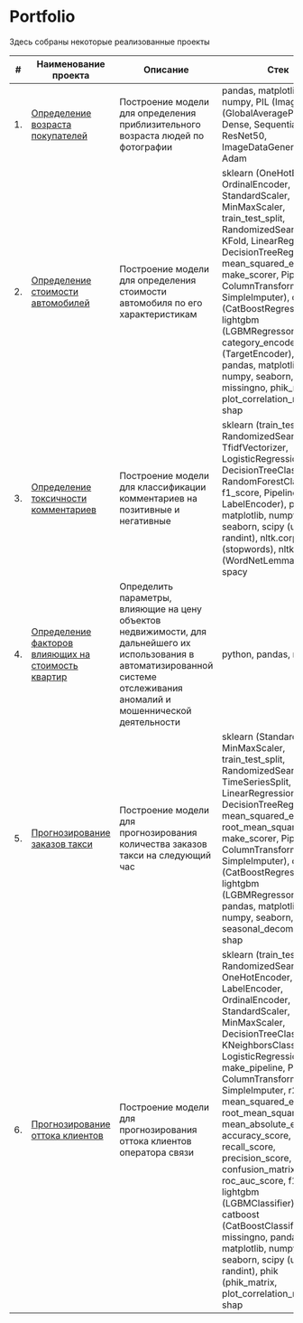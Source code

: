 # Portfolio

Здесь собраны некоторые реализованные проекты

| #    | Наименование проекта                | Описание                                                     | Стек                                                         |
| ---- | ------------------------------------------------------------ | ------------------------------------------------------------ | ------------------------------------------------------------ |
| 1.   | [Определение возраста покупателей ](https://github.com/KlimovAndrey88/Practicum_projects/tree/main/Определение%20возраста%20покупателей) | Построение модели для определения приблизительного возраста людей по фотографии | pandas, matplotlib, numpy, PIL (Image), keras (GlobalAveragePooling2D, Dense, Sequential, ResNet50, ImageDataGenerator, Adam      |
| 2.   | [Определение стоимости автомобилей](https://github.com/KlimovAndrey88/Practicum_projects/tree/main/Определение%20стоимости%20автомобиля) | Построение модели для определения стоимости автомобиля по его характеристикам | sklearn (OneHotEncoder, OrdinalEncoder, StandardScaler,  MinMaxScaler, train_test_split, RandomizedSearchCV, KFold, LinearRegression, DecisionTreeRegressor, mean_squared_error, make_scorer, Pipeline, ColumnTransformer, SimpleImputer), catboost (CatBoostRegressor), lightgbm (LGBMRegressor), category_encoders (TargetEncoder), math, pandas, matplotlib, numpy, seaborn, scipy, missingno, phik_matrix, plot_correlation_matrix, shap |
| 3.   | [Определение токсичности комментариев](https://github.com/KlimovAndrey88/Practicum_projects/tree/main/Определение%20токсичности%20комментариев) | Построение модели для классификации комментариев на позитивные и негативные | sklearn (train_test_split, RandomizedSearchCV, TfidfVectorizer, LogisticRegression, DecisionTreeClassifier, RandomForestClassifier, f1_score, Pipeline, LabelEncoder), pandas, matplotlib, numpy, seaborn, scipy (uniform, randint), nltk.corpus (stopwords), nltk.stem (WordNetLemmatizer), spacy |
| 4.   | [Определение факторов влияющих на стоимость квартир](https://github.com/KlimovAndrey88/Practicum_projects/tree/main/Определение%20факторов%20влияющих%20на%20стоимость%20квартир) | Определить параметры, влияющие на цену объектов недвижимости, для дальнейшего их использования в автоматизированной системе отслеживания аномалий и мошеннической деятельности | python, pandas, numpy |
| 5.   | [Прогнозирование заказов такси](https://github.com/KlimovAndrey88/Practicum_projects/tree/main/Прогнозирование%20заказов%20такси) | Построение модели для прогнозирования количества заказов такси на следующий час | sklearn (StandardScaler,  MinMaxScaler, train_test_split, RandomizedSearchCV, TimeSeriesSplit, LinearRegression, DecisionTreeRegressor, mean_squared_error, root_mean_squared_error, make_scorer, Pipeline, ColumnTransformer, SimpleImputer), catboost (CatBoostRegressor), lightgbm (LGBMRegressor), math, pandas, matplotlib, numpy, seaborn, scipy, seasonal_decompose, shap |
| 6.   | [Прогнозирование оттока клиентов](https://github.com/KlimovAndrey88/Practicum_projects/tree/main/Прогнозирование%20оттока%20клиентов) | Построение модели для прогнозирования оттока клиентов оператора связи | sklearn (train_test_split, RandomizedSearchCV, OneHotEncoder, LabelEncoder, OrdinalEncoder, StandardScaler, MinMaxScaler, DecisionTreeClassifier, KNeighborsClassifier, LogisticRegression, make_pipeline, Pipeline, ColumnTransformer, SimpleImputer, r2_score, mean_squared_error, root_mean_squared_error, mean_absolute_error, accuracy_score, recall_score, precision_score, confusion_matrix, roc_auc_score, f1_score), lightgbm (LGBMClassifier), catboost (CatBoostClassifier), missingno, pandas, matplotlib, numpy, seaborn, scipy (uniform, randint), phik (phik_matrix, plot_correlation_matrix), shap |
